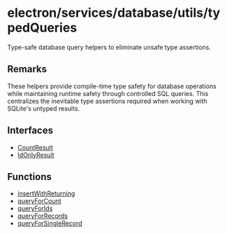 # electron/services/database/utils/typedQueries

Type-safe database query helpers to eliminate unsafe type assertions.

## Remarks

These helpers provide compile-time type safety for database operations while
maintaining runtime safety through controlled SQL queries. This centralizes
the inevitable type assertions required when working with SQLite's untyped
results.

## Interfaces

- [CountResult](interfaces/CountResult.md)
- [IdOnlyResult](interfaces/IdOnlyResult.md)

## Functions

- [insertWithReturning](functions/insertWithReturning.md)
- [queryForCount](functions/queryForCount.md)
- [queryForIds](functions/queryForIds.md)
- [queryForRecords](functions/queryForRecords.md)
- [queryForSingleRecord](functions/queryForSingleRecord.md)
